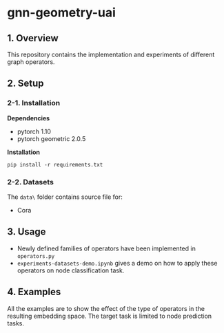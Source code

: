 # gnn-geometry-uai

## 1. Overview
This repository contains the implementation and experiments of different graph operators.

## 2. Setup
### 2-1. Installation

**Dependencies**

   * pytorch 1.10
   * pytorch geometric 2.0.5

**Installation**

`pip install -r requirements.txt`

### 2-2. Datasets

The `data\` folder contains source file for:
* Cora

## 3. Usage

* Newly defined families of operators have been implemented in `operators.py`
* `experiments-datasets-demo.ipynb` gives a demo on how to apply these operators on node classification task. 

## 4. Examples

All the examples are to show the effect of the type of operators in the resulting embedding space. The target task is limited to node prediction tasks. 

